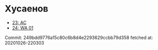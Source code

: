 # Хусаенов
- [23: AC](23.md)
- [24: WA 01](24.md)

Commit: 249bdd9776a15c80c6b8d4e2293629ccbb79d358
 fetched at: 20201026-220303
